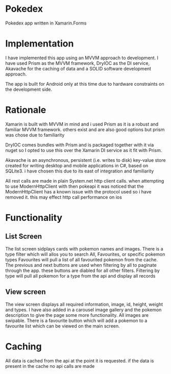 # Pokedex
Pokedex app written in Xamarin.Forms

# Implementation
I have implemented this app using an MVVM approach to development.
I have used Prism as the MVVM framework, DryIOC as the DI service, Akavache for the caching of data and a SOLID software development approach.

The app is built for Android only at this time due to hardware constraints on the development side.

# Rationale
Xamarin is built with MVVM in mind and i used Prism as it is a robust and familiar MVVM framework. others exist and are also good options but prism was chose due to familiarity

DryIOC comes bundles with Prism and is packaged together with it via nuget so I opted to use this over the Xamarin DI service as it fit with Prism.

Akavache is an asynchronous, persistent (i.e. writes to disk) key-value store created for writing desktop and mobile applications in C#, based on SQLite3. i have chosen this due to its east of integration and familiarity

All rest calls are made in plain System.net http client calls. when attempting to use ModernHttpClient with then pokeapi it was noticed that the ModernHttpClient has a known issue with the protocol used so i have removed it. this may effect http call performance on ios

# Functionality
## List Screen
The list screen sidplays cards with pokemon names and images.
There is a type filter which will allos you to search All, Favourites, or specific pokemon types
Favourites will pull a list of all favourited pokemon from the cache.
The previous and next buttons are used when filtering by all to paginate through the app. these buttons are diabled for all other filters.
Filtering by type will pull all pokemon for a type from the api and display all records

## View screen
The view screen displays all required information, image, id, height, weight and types.
I have also added in a carousel image gallery and the pokemon description to give the page some more functionality.
All images are swipable.
There is a favourite button which will add a pokemon to a favourite list which can be viewed on the main screen.

# Caching
All data is cached from the api at the point it is requested.
if the data is present in the cache no api calls are made


